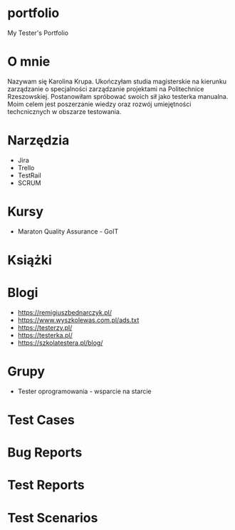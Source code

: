 # portfolio
My Tester's Portfolio

# O mnie
Nazywam się Karolina Krupa. Ukończyłam studia magisterskie na kierunku zarządzanie o specjalności zarządzanie projektami na Politechnice Rzeszowskiej. 
Postanowiłam spróbować swoich sił jako testerka manualna. Moim celem jest poszerzanie wiedzy oraz rozwój umiejętności techcnicznych w obszarze testowania. 

# Narzędzia
* Jira
* Trello
* TestRail
* SCRUM

# Kursy
* Maraton Quality Assurance - GoIT

# Książki

# Blogi
* https://remigiuszbednarczyk.pl/
* https://www.wyszkolewas.com.pl/ads.txt
* https://testerzy.pl/
* https://testerka.pl/
* https://szkolatestera.pl/blog/

# Grupy
* Tester oprogramowania - wsparcie na starcie

# Test Cases

# Bug Reports

# Test Reports

# Test Scenarios
